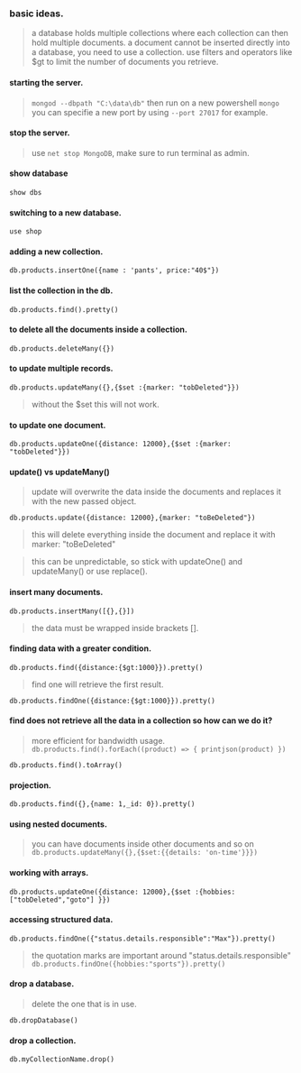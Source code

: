 ### basic ideas.

> a database holds multiple collections where each collection can then hold multiple documents.
> a document cannot be inserted directly into a database, you need to use a collection.
> use filters and operators like \$gt to limit the number of documents you retrieve.

#### starting the server.

> `mongod --dbpath "C:\data\db"` then run on a new powershell `mongo`
> you can specifie a new port by using `--port 27017` for example.

#### stop the server.

> use `net stop MongoDB`, make sure to run terminal as admin.

#### show database

`show dbs`

#### switching to a new database.

`use shop`

#### adding a new collection.

`db.products.insertOne({name : 'pants', price:"40$"})`

#### list the collection in the db.

`db.products.find().pretty()`

#### to delete all the documents inside a collection.

`db.products.deleteMany({})`

#### to update multiple records.

`db.products.updateMany({},{$set :{marker: "tobDeleted"}})`

> without the \$set this will not work.

#### to update one document.

`db.products.updateOne({distance: 12000},{$set :{marker: "tobDeleted"}})`

#### update() vs updateMany()

> update will overwrite the data inside the documents and replaces it with
> the new passed object.
> 
`db.products.update({distance: 12000},{marker: "toBeDeleted"})`

> this will delete everything inside the document and replace it with marker: "toBeDeleted"

> this can be unpredictable, so stick with updateOne() and updateMany() or use replace().

#### insert many documents.

`db.products.insertMany([{},{}])`

> the data must be wrapped inside brackets [].

#### finding data with a greater condition.

`db.products.find({distance:{$gt:1000}}).pretty()`

> find one will retrieve the first result.

`db.products.findOne({distance:{$gt:1000}}).pretty()`

#### find does not retrieve all the data in a collection so how can we do it?

> more efficient for bandwidth usage.
> `db.products.find().forEach((product) => { printjson(product) })`

`db.products.find().toArray()`

#### projection.

`db.products.find({},{name: 1,_id: 0}).pretty()`

#### using nested documents.

> you can have documents inside other documents and so on
> `db.products.updateMany({},{$set:{{details: 'on-time'}}})`

#### working with arrays.

`db.products.updateOne({distance: 12000},{$set :{hobbies: ["tobDeleted","goto"] }})`

#### accessing structured data.

`db.products.findOne({"status.details.responsible":"Max"}).pretty()`

> the quotation marks are important around "status.details.responsible"
`db.products.findOne({hobbies:"sports"}).pretty()`

#### drop a database.

> delete the one that is in use.

`db.dropDatabase()`

#### drop a collection.

`db.myCollectionName.drop()`

